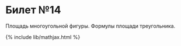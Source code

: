 # Билет №14
Площадь многоугольной фигуры. Формулы площади треугольника.




{% include lib/mathjax.html %}
